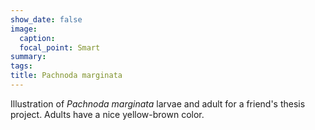 ```yaml
---
show_date: false
image:
  caption: 
  focal_point: Smart
summary: 
tags:
title: Pachnoda marginata 
---
```


Illustration of *Pachnoda marginata* larvae and adult for a friend's thesis project. Adults have a nice yellow-brown color.
